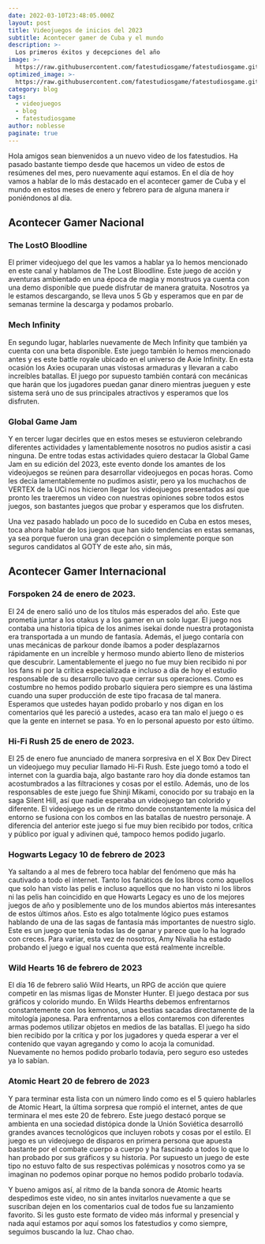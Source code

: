 ```yaml
---
date: 2022-03-10T23:48:05.000Z
layout: post
title: Videojuegos de inicios del 2023
subtitle: Acontecer gamer de Cuba y el mundo
description: >-
  Los primeros éxitos y decepciones del año 
image: >-
  https://raw.githubusercontent.com/fatestudiosgame/fatestudiosgame.github.io/master/src/img/images-post/videojuegos-febrero-2023.jpg
optimized_image: >-
  https://raw.githubusercontent.com/fatestudiosgame/fatestudiosgame.github.io/master/src/img/images-post/videojuegos-febrero-2023.jpg
category: blog
tags:
  - videojuegos
  - blog
  - fatestudiosgame
author: noblesse
paginate: true
---
```

Hola amigos sean bienvenidos a un nuevo video de los fatestudios. Ha pasado bastante tiempo desde que hacemos un video de estos de resúmenes del mes, pero nuevamente aquí estamos.
En el día de hoy vamos a hablar de lo más destacado en el acontecer gamer de Cuba y el mundo en estos meses de enero y febrero para de alguna manera ir poniéndonos al día.

## Acontecer Gamer Nacional

###	The LostO Bloodline
El primer videojuego del que les vamos a hablar ya lo hemos mencionado en este canal y hablamos de The Lost Bloodline. Este juego de acción y aventuras ambientado en una época de magia y monstruos ya cuenta con una demo disponible que puede disfrutar de manera gratuita.
Nosotros ya le estamos descargando, se lleva unos 5 Gb y esperamos que en par de semanas termine la descarga y podamos probarlo. 
###	Mech Infinity
En segundo lugar, hablarles nuevamente de Mech Infinity que también ya cuenta con una beta disponible. Este juego también lo hemos mencionado antes y es este battle royale ubicado en el universo de Axie Infinity. En esta ocasión los Axies ocuparan unas vistosas armaduras y llevaran a cabo increíbles batallas. 
El juego por supuesto también contará con mecánicas que harán que los jugadores puedan ganar dinero mientras jueguen y este sistema será uno de sus principales atractivos y esperamos que los disfruten.
### Global Game Jam
Y en tercer lugar decirles que en estos meses se estuvieron celebrando diferentes actividades y lamentablemente nosotros no pudios asistir a casi ninguna. De entre todas estas actividades quiero destacar la Global Game Jam en su edición del 2023, este evento donde los amantes de los videojuegos se reúnen para desarrollar videojuegos en pocas horas.
Como les decía lamentablemente no pudimos asistir, pero ya los muchachos de VERTEX de la UCi nos hicieron llegar los videojuegos presentados así que pronto les traeremos un video con nuestras opiniones sobre todos estos juegos, son bastantes juegos que probar y esperamos que los disfruten.


Una vez pasado hablado un poco de lo sucedido en Cuba en estos meses, toca ahora hablar de los juegos que han sido tendencias en estas semanas, ya sea porque fueron una gran decepción o simplemente porque son seguros candidatos al GOTY de este año, sin más,

## Acontecer Gamer Internacional

### Forspoken 24 de enero de 2023.
El 24 de enero salió uno de los títulos más esperados del año. Este que prometía juntar a los otakus y a los gamer en un solo lugar. El juego nos contaba una historia típica de los animes isekai donde nuestra protagonista era transportada a un mundo de fantasía. Además, el juego contaría con unas mecánicas de parkour donde íbamos a poder desplazarnos rápidamente en un increíble y hermoso mundo abierto lleno de misterios que descubrir.
Lamentablemente el juego no fue muy bien recibido ni por los fans ni por la crítica especializada e incluso a día de hoy el estudio responsable de su desarrollo tuvo que cerrar sus operaciones.
Como es costumbre no hemos podido probarlo siquiera pero siempre es una lástima cuando una super producción de este tipo fracasa de tal manera. Esperamos que ustedes hayan podido probarlo y nos digan en los comentarios qué les pareció a ustedes, acaso era tan malo el juego o es que la gente en internet se pasa. Yo en lo personal apuesto por esto último.
###	Hi-Fi Rush 25 de enero de 2023.
El 25 de enero fue anunciado de manera sorpresiva en el X Box Dev Direct un videojuego muy peculiar llamado Hi-Fi Rush.
Este juego tomó a todo el internet con la guardia baja, algo bastante raro hoy día donde estamos tan acostumbrados a las filtraciones y cosas por el estilo.
Además, uno de los responsables de este juego fue Shinji Mikami, conocido por su trabajo en la saga Silent Hill, así que nadie esperaba un videojuego tan colorido y diferente.
El videojuego es un de ritmo donde constantemente la música del entorno se fusiona con los combos en las batallas de nuestro personaje. A diferencia del anterior este juego si fue muy bien recibido por todos, crítica y público por igual y adivinen qué, tampoco hemos podido jugarlo.
### Hogwarts Legacy   10 de febrero de 2023
Ya saltando a al mes de febrero toca hablar del fenómeno que más ha cautivado a todo el internet. Tanto los fanáticos de los libros como aquellos que solo han visto las pelis e incluso aquellos que no han visto ni los libros ni las pelis han coincidido en que Howarts Legacy es uno de los mejores juegos de año y posiblemente uno de los mundos abiertos más interesantes de estos últimos años.
Esto es algo totalmente lógico pues estamos hablando de una de las sagas de fantasía más importantes de nuestro siglo. Este es un juego que tenía todas las de ganar y parece que lo ha logrado con creces. Para variar, esta vez de nosotros, Amy Nivalia ha estado probando el juego e igual nos cuenta que está realmente increíble.   
 
### Wild Hearts 16 de febrero de 2023
El día 16 de febrero salió Wild Hearts, un RPG de acción que quiere competir en las mismas ligas de Monster Hunter. El juego destaca por sus gráficos y colorido mundo. En Wilds Hearths debemos enfrentarnos constantemente con los kemonos, unas bestias sacadas directamente de la mitología japonesa. Para enfrentarnos a ellos contaremos con diferentes armas podemos utilizar objetos en medios de las batallas.
El juego ha sido bien recibido por la crítica y por los jugadores y queda esperar a ver el contenido que vayan agregando y como lo acoja la comunidad.
Nuevamente no hemos podido probarlo todavía, pero seguro eso ustedes ya lo sabían.

### Atomic Heart 20 de febrero de 2023  
Y para terminar esta lista con un número lindo como es el 5 quiero hablarles de Atomic Heart, la última sorpresa que rompió el internet, antes de que terminara el mes este 20 de febrero.
Este juego destacó porque se ambienta en una sociedad distópica donde la Unión Soviética desarrolló grandes avances tecnológicos que incluyen robots y cosas por el estilo.
El juego es un videojuego de disparos en primera persona que apuesta bastante por el combate cuerpo a cuerpo y ha fascinado a todos lo que lo han probado por sus gráficos y su historia.
Por supuesto un juego de este tipo no estuvo falto de sus respectivas polémicas y nosotros como ya se imaginan no podemos opinar porque no hemos podido probarlo todavía.

Y bueno amigos así, al ritmo de la banda sonora de Atomic hearts despedimos este video, no sin antes invitarlos nuevamente a que se suscriban dejen en los comentarios cual de todos fue su lanzamiento favorito. Si les gusto este formato de video más informal y presencial y nada aquí estamos por aquí somos los fatestudios y como siempre, seguimos buscando la luz. 
Chao chao.
